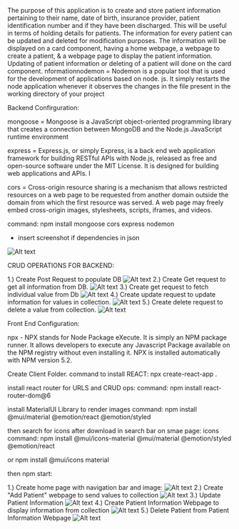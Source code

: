 The purpose of this application is to create and store patient information pertaining to their name, date of birth, insurance provider, patient identification number and if they have been discharged. This will be useful in terms of holding details for patients. The information for every patient can be updated and deleted for modification purposes. The information will be displayed on a card component, having a home webpage, a webpage to create a patient, & a webpage page to display the patient information. Updating of patient information or deleting of a patient will done on the card component. nformationnodemon = Nodemon is a popular tool that is used for the development of applications based on node. js. It simply restarts the node application whenever it observes the changes in the file present in the working directory of your project

Backend Confirguration:

mongoose = Mongoose is a JavaScript object-oriented programming library that creates a connection between MongoDB and the Node.js JavaScript runtime environment

express = Express.js, or simply Express, is a back end web application framework for building RESTful APIs with Node.js, released as free and open-source software under the MIT License. It is designed for building web applications and APIs. I

cors = Cross-origin resource sharing is a mechanism that allows restricted resources on a web page to be requested from another domain outside the domain from which the first resource was served. A web page may freely embed cross-origin images, stylesheets, scripts, iframes, and videos.

command: npm install mongoose cors express nodemon

- insert screenshot if dependencies in json

![Alt text](MD_images/Screenshot%20(31).png)


CRUD OPERATIONS FOR BACKEND:


1.) Create Post Request to populate DB
![Alt text](MD_images/Screenshot%20(34).png)
2.) Create Get request to get all information from DB. 
![Alt text](MD_images/Screenshot%20(20).png)
3.) Create get request to fetch individual value from Db
![Alt text](MD_images/Screenshot%20(25).png)
4.) Create update request to update information for values in collection. 
![Alt text](MD_images/Screenshot%20(38).png)
5.) Create delete request to delete a value from collection.
![Alt text](MD_images/Screenshot%20(33).png)

Front End Configuration:

npx - NPX stands for Node Package eXecute. It is simply an NPM package runner. It allows developers to execute any Javascript Package available 
on the NPM registry without even installing it. NPX is installed automatically with NPM version 5.2.

Create Client Folder. command to install REACT: npx create-react-app .

install react router for URLS and CRUD ops: 
command: npm install react-router-dom@6

install MaterialUI Library to render images
command: npm install @mui/material @emotion/react @emotion/styled

then search for icons after download in search bar on smae page:
icons command: 
npm install @mui/icons-material @mui/material @emotion/styled @emotion/react

or npm install @mui/icons material


then npm start:

1.) Create home page with navigation bar and image:
![Alt text](MD_images/Screenshot%20(27).png)
2.) Create "Add Patient" webpage to send values to collection
![Alt text](MD_images/Screenshot%20(28).png)
3.) Update Patient Information
![Alt text](MD_images/Screenshot%20(37).png)
4.) Create Patient Information Webpage to display information from collection
![Alt text](MD_images/Screenshot%20(28).png)
5.) Delete Patient from Patient Information Webpage
![Alt text](MD_images/Screenshot%20(29).png)